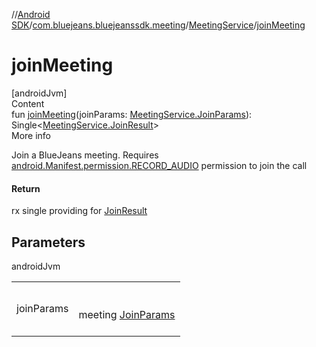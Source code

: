 //[Android SDK](../../../index.md)/[com.bluejeans.bluejeanssdk.meeting](../index.md)/[MeetingService](index.md)/[joinMeeting](join-meeting.md)



# joinMeeting  
[androidJvm]  
Content  
fun [joinMeeting](join-meeting.md)(joinParams: [MeetingService.JoinParams](-join-params/index.md)): Single<[MeetingService.JoinResult](-join-result/index.md)>  
More info  


Join a BlueJeans meeting. Requires [android.Manifest.permission.RECORD_AUDIO](https://developer.android.com/reference/kotlin/android/Manifest.permission.html#record_audio) permission to join the call



#### Return  


rx single providing for [JoinResult](-join-result/index.md)



## Parameters  
  
androidJvm  
  
| | |
|---|---|
| <a name="com.bluejeans.bluejeanssdk.meeting/MeetingService/joinMeeting/#com.bluejeans.bluejeanssdk.meeting.MeetingService.JoinParams/PointingToDeclaration/"></a>joinParams| <a name="com.bluejeans.bluejeanssdk.meeting/MeetingService/joinMeeting/#com.bluejeans.bluejeanssdk.meeting.MeetingService.JoinParams/PointingToDeclaration/"></a><br><br>meeting [JoinParams](-join-params/index.md)<br><br>|
  
  




